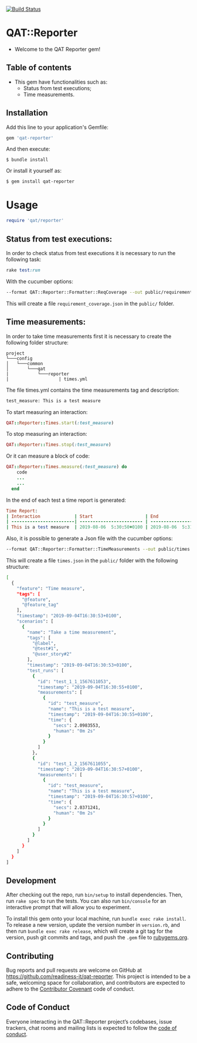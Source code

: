 [![Build Status](https://travis-ci.org/readiness-it/qat-reporter.svg?branch=master)](https://travis-ci.org/readiness-it/qat-reporter)

# QAT::Reporter

- Welcome to the QAT Reporter gem!

## Table of contents 
- This gem have functionalities such as:
    - Status from test executions;
    - Time measurements.

## Installation

Add this line to your application's Gemfile:

```ruby
gem 'qat-reporter'
```

And then execute:

    $ bundle install

Or install it yourself as:

    $ gem install qat-reporter
    
# Usage
```ruby
require 'qat/reporter'
```

## Status from test executions:
In order to check status from test executions it is necessary to run the following task:
```ruby
rake test:run 
```
With the cucumber options:
```bash
--format QAT::Reporter::Formatter::ReqCoverage --out public/requirement_coverage.json
```
This will create a file ```requirement_coverage.json``` in the ```public/``` folder.

## Time measurements:
In order to take time measurements first it is necessary to create the following folder structure:
```
project   
└───config
│   └───common
│       └───qat
|           └───reporter
|                   | times.yml
```

The file times.yml contains the time measurements tag and description:
```bash
test_measure: This is a test measure
```
To start measuring an interaction:
```ruby
QAT::Reporter::Times.start(:test_measure)
```

To stop measuring an interaction:
```ruby
QAT::Reporter::Times.stop(:test_measure)
```

Or it can measure a block of code:
```ruby
QAT::Reporter::Times.measure(:test_measure) do
    code
    ...
    ...
  end
```

In the end of each test a time report is generated:

```ruby
Time Report:
| Interaction             | Start                    | End                      | Duration |
| ------------------------| ------------------------ | ------------------------ | -------- |
| This is a test measure  | 2019-08-06  5:30:50+0100 | 2019-08-06  5:31:59+0100 | 01m 08s  |
```

Also, it is possible to generate a Json file with the cucumber options:
```bash
--format QAT::Reporter::Formatter::TimeMeasurements --out public/times.json
```
This will create a file ```times.json``` in the ```public/``` folder with the following structure:
```bash
[
  {
    "feature": "Time measure",
    "tags": [
      "@feature",
      "@feature_tag"
    ],
    "timestamp": "2019-09-04T16:30:53+0100",
    "scenarios": [
      {
        "name": "Take a time measurement",
        "tags": [
          "@label",
          "@test#1",
          "@user_story#2"
        ],
        "timestamp": "2019-09-04T16:30:53+0100",
        "test_runs": [
          {
            "id": "test_1_1_1567611053",
            "timestamp": "2019-09-04T16:30:55+0100",
            "measurements": [
              {
                "id": "test_measure",
                "name": "This is a test measure",
                "timestamp": "2019-09-04T16:30:55+0100",
                "time": {
                  "secs": 2.0983553,
                  "human": "0m 2s"
                }
              }
            ]
          },
          {
            "id": "test_1_2_1567611055",
            "timestamp": "2019-09-04T16:30:57+0100",
            "measurements": [
              {
                "id": "test_measure",
                "name": "This is a test measure",
                "timestamp": "2019-09-04T16:30:57+0100",
                "time": {
                  "secs": 2.0371241,
                  "human": "0m 2s"
                }
              }
            ]
          }
        ]
      }
    ]
  }
]
```
## Development

After checking out the repo, run `bin/setup` to install dependencies. Then, run `rake spec` to run the tests. You can also run `bin/console` for an interactive prompt that will allow you to experiment.

To install this gem onto your local machine, run `bundle exec rake install`. To release a new version, update the version number in `version.rb`, and then run `bundle exec rake release`, which will create a git tag for the version, push git commits and tags, and push the `.gem` file to [rubygems.org](https://rubygems.org).

## Contributing

Bug reports and pull requests are welcome on GitHub at https://github.com/readiness-it/qat-reporter. This project is intended to be a safe, welcoming space for collaboration, and contributors are expected to adhere to the [Contributor Covenant](http://contributor-covenant.org) code of conduct.

## Code of Conduct

Everyone interacting in the QAT::Reporter project’s codebases, issue trackers, chat rooms and mailing lists is expected to follow the [code of conduct](https://github.com/readiness-it/qat-reporter/blob/master/CODE_OF_CONDUCT.md).
